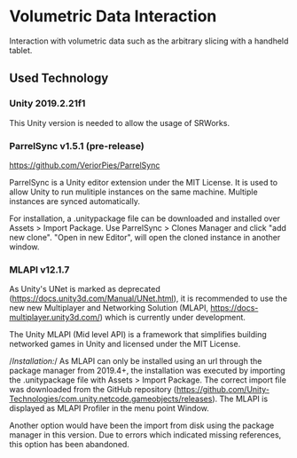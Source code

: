 # Volumetric Data Interaction
Interaction with volumetric data such as the arbitrary slicing with a handheld tablet.

## Used Technology

### Unity 2019.2.21f1
This Unity version is needed to allow the usage of SRWorks.

### ParrelSync v1.5.1 (pre-release)
https://github.com/VeriorPies/ParrelSync

ParrelSync is a Unity editor extension under the MIT License.
It is used to allow Unity to run mulitiple instances on the same machine. Multiple instances are synced automatically.

For installation, a .unitypackage file can be downloaded and installed over Assets > Import Package.
Use ParrelSync > Clones Manager and click "add new clone".
"Open in new Editor", will open the cloned instance in another window.

### MLAPI v12.1.7
As Unity's UNet is marked as deprecated (https://docs.unity3d.com/Manual/UNet.html), it is recommended to use the new new Multiplayer and Networking
Solution (MLAPI, https://docs-multiplayer.unity3d.com/) which is currently under development.

The Unity MLAPI (Mid level API) is a framework that simplifies building networked games in Unity and licensed under the MIT License.

/*Installation:*/
As MLAPI can only be installed using an url through the package manager from 2019.4+, 
the installation was executed by importing the .unitypackage file with Assets > Import Package.
The correct import file was downloaded from the GitHub repository (https://github.com/Unity-Technologies/com.unity.netcode.gameobjects/releases).
The MLAPI is displayed as MLAPI Profiler in the menu point Window.

Another option would have been the import from disk using the package manager in this version. Due to errors which indicated missing references, 
this option has been abandoned.
